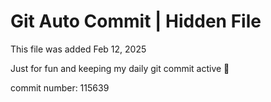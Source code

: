 # Git Auto Commit | Hidden File

This file was added Feb 12, 2025

Just for fun and keeping my daily git commit active 🤪

commit number: 115639
